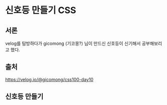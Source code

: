 # 신호등 만들기 CSS

## 서론

velog를 탐방하다가 gicomong (기코몽?) 님이 만드신 신호등이 신기해서 공부해보리고 했다.

## 출처
https://velog.io/@gicomong/css100-day10

## 신호등 만들기
